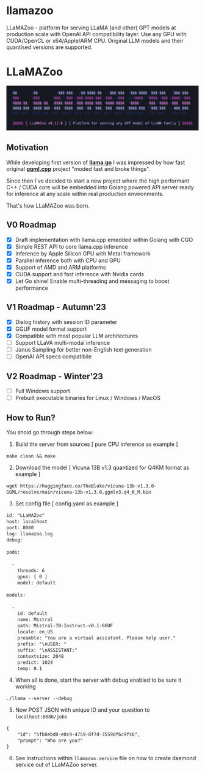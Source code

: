 # llamazoo

LLaMAZoo - platform for serving LLaMA (and other) GPT models at production scale with OpenAI API compatibility layer. Use any GPU with CUDA/OpenCL or x64/Apple/ARM CPU. Original LLM models and their quantised versions are supported.

# LLaMAZoo

![](./logo.png?raw=true)

## Motivation

While developing first version of **[llama.go](https://github.com/gotzmann/llama.go)** I was impressed by how fast original **[ggml.cpp](https://github.com/ggerganov/llama.cpp)** project "moded fast and broke things".

Since then I've decided to start a new project where the high performant C++ / CUDA core will be embedded into Golang powered API server ready for inference at any scale within real production environments.

That's how LLaMAZoo was born.

## V0 Roadmap

- [x] Draft implementation with llama.cpp emedded within Golang with CGO
- [x] Simple REST API to core llama.cpp inference
- [x] Inference by Apple Silicon GPU with Metal framework
- [x] Parallel inference both with CPU and GPU
- [x] Support of AMD and ARM platforms
- [x] CUDA support and fast inference with Nvidia cards
- [x] Let Go shine! Enable multi-threading and messaging to boost performance

## V1 Roadmap - Autumn'23

- [x] Dialog history with session ID parameter
- [x] GGUF model format support
- [x] Compatible with most popular LLM architectures
- [ ] Support LLaVA multi-modal inference
- [ ] Janus Sampling for better non-English text generation
- [ ] OpenAI API specs compatibile

## V2 Roadmap - Winter'23

- [ ] Full Windows support
- [ ] Prebuilt executable binaries for Linux / Windows / MacOS

## How to Run?

You shold go through steps below:

1) Build the server from sources [ pure CPU inference as example ]

```shell
make clean && make
```

2) Download the model [ Vicuna 13B v1.3 quantized for Q4KM format as example ]

```shell
wget https://huggingface.co/TheBloke/vicuna-13b-v1.3.0-GGML/resolve/main/vicuna-13b-v1.3.0.ggmlv3.q4_K_M.bin
```

3) Set config file [ config.yaml as example ] 

```shell
id: "LLaMAZoo"
host: localhost
port: 8080
log: llamazoo.log
debug:

pods: 

  -
    threads: 6
    gpus: [ 0 ]
    model: default

models:

  -
    id: default
    name: Mistral
    path: Mistral-7B-Instruct-v0.1-GGUF
    locale: en_US
    preamble: "You are a virtual assistant. Please help user."
    prefix: "\nUSER: "
    suffix: "\nASSISTANT:"
    contextsize: 2048
    predict: 1024
    temp: 0.1
```    

4) When all is done, start the server with debug enabled to be sure it working

```shell
./llama --server --debug
```

5) Now POST JSON with unique ID and your question to `localhost:8080/jobs`

```shell
{
    "id": "5fb8ebd0-e0c9-4759-8f7d-35590f6c9fc6",
    "prompt": "Who are you?"
}
```

6) See instructions within `llamazoo.service` file on how to create daemond service out of LLaMAZoo server.
